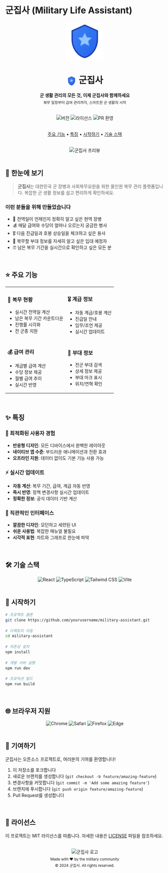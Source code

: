 # 군집사 (Military Life Assistant)

<div align="center">
  <img src="public/favicon.svg" alt="군집사 로고" width="120" height="120" />
  
  <h1>
    <img src="public/favicon.svg" alt="군집사" width="32" height="32" style="vertical-align: middle" />
    군집사
  </h1>
  
  <p>
    <b>군 생활 관리의 모든 것, 이제 군집사와 함께하세요</b><br/>
    <sub>복무 일정부터 급여 관리까지, 스마트한 군 생활의 시작</sub>
  </p>

  <br/>

  <div>
    <img src="https://img.shields.io/badge/version-1.0.0-blue?style=for-the-badge" alt="버전" />
    <img src="https://img.shields.io/badge/license-MIT-green?style=for-the-badge" alt="라이선스" />
    <img src="https://img.shields.io/badge/PRs-welcome-brightgreen?style=for-the-badge" alt="PR 환영" />
  </div>

  <br/>

  <p>
    <a href="#-주요-기능">주요 기능</a> •
    <a href="#-특징">특징</a> •
    <a href="#-시작하기">시작하기</a> •
    <a href="#-기술-스택">기술 스택</a>
  </p>

  <br/>
  
  <img src="https://user-images.githubusercontent.com/sioaeko/military_maid/main/public/preview.png" alt="군집사 프리뷰" width="600" />
</div>

<br/>

## 🎯 한눈에 보기

> **군집사**는 대한민국 군 장병과 사회복무요원을 위한 올인원 복무 관리 플랫폼입니다. 
> 복잡한 군 생활 정보를 쉽고 편리하게 확인하세요.

### 이런 분들을 위해 만들었습니다

- 📅 전역일이 언제인지 정확히 알고 싶은 현역 장병
- 💰 매달 급여와 수당이 얼마나 오르는지 궁금한 병사
- 🎖️ 다음 진급일과 호봉 상승일을 체크하고 싶은 용사
- 🏢 복무할 부대 정보를 자세히 알고 싶은 입대 예정자
- ⏰ 남은 복무 기간을 실시간으로 확인하고 싶은 모든 분

<br/>

## ⭐ 주요 기능

<table>
<tr>
  <td>
    <h3>📅 복무 현황</h3>
    <ul>
      <li>실시간 전역일 계산</li>
      <li>남은 복무 기간 카운트다운</li>
      <li>진행률 시각화</li>
      <li>전 군종 지원</li>
    </ul>
  </td>
  <td>
    <h3>🎖️ 계급 정보</h3>
    <ul>
      <li>자동 계급/호봉 계산</li>
      <li>진급일 안내</li>
      <li>임무/조언 제공</li>
      <li>실시간 업데이트</li>
    </ul>
  </td>
</tr>
<tr>
  <td>
    <h3>💰 급여 관리</h3>
    <ul>
      <li>계급별 급여 계산</li>
      <li>수당 정보 제공</li>
      <li>월별 급여 추이</li>
      <li>실시간 반영</li>
    </ul>
  </td>
  <td>
    <h3>🏢 부대 정보</h3>
    <ul>
      <li>전군 부대 검색</li>
      <li>상세 정보 제공</li>
      <li>부대 마크 표시</li>
      <li>위치/연혁 확인</li>
    </ul>
  </td>
</tr>
</table>

<br/>

## ✨ 특징

### 🌟 최적화된 사용자 경험

- **반응형 디자인**: 모든 디바이스에서 완벽한 레이아웃
- **네이티브 앱 수준**: 부드러운 애니메이션과 전환 효과
- **오프라인 지원**: 데이터 없이도 기본 기능 사용 가능

### ⚡ 실시간 업데이트

- **자동 계산**: 복무 기간, 급여, 계급 자동 반영
- **즉시 반영**: 정책 변경사항 실시간 업데이트
- **정확한 정보**: 공식 데이터 기반 계산

### 🎨 직관적인 인터페이스

- **깔끔한 디자인**: 모던하고 세련된 UI
- **쉬운 사용법**: 복잡한 매뉴얼 불필요
- **시각적 표현**: 차트와 그래프로 한눈에 파악

<br/>

## 🛠️ 기술 스택

<div align="center">
  <img src="https://img.shields.io/badge/React-61DAFB?style=for-the-badge&logo=react&logoColor=black" alt="React" />
  <img src="https://img.shields.io/badge/TypeScript-3178C6?style=for-the-badge&logo=typescript&logoColor=white" alt="TypeScript" />
  <img src="https://img.shields.io/badge/Tailwind_CSS-38B2AC?style=for-the-badge&logo=tailwind-css&logoColor=white" alt="Tailwind CSS" />
  <img src="https://img.shields.io/badge/Vite-646CFF?style=for-the-badge&logo=vite&logoColor=white" alt="Vite" />
</div>

<br/>

## 🚀 시작하기

```bash
# 프로젝트 클론
git clone https://github.com/yourusername/military-assistant.git

# 디렉토리 이동
cd military-assistant

# 의존성 설치
npm install

# 개발 서버 실행
npm run dev

# 프로덕션 빌드
npm run build
```

<br/>

## 🌐 브라우저 지원

<div align="center">
  <img src="https://img.shields.io/badge/Chrome-recommended-green?style=for-the-badge&logo=google-chrome&logoColor=white" alt="Chrome" />
  <img src="https://img.shields.io/badge/Safari-supported-yellow?style=for-the-badge&logo=safari&logoColor=white" alt="Safari" />
  <img src="https://img.shields.io/badge/Firefox-supported-yellow?style=for-the-badge&logo=firefox&logoColor=white" alt="Firefox" />
  <img src="https://img.shields.io/badge/Edge-supported-yellow?style=for-the-badge&logo=microsoft-edge&logoColor=white" alt="Edge" />
</div>

<br/>

## 🤝 기여하기

군집사는 오픈소스 프로젝트로, 여러분의 기여를 환영합니다!

1. 이 저장소를 포크합니다
2. 새로운 브랜치를 생성합니다 (`git checkout -b feature/amazing-feature`)
3. 변경사항을 커밋합니다 (`git commit -m 'Add some amazing feature'`)
4. 브랜치에 푸시합니다 (`git push origin feature/amazing-feature`)
5. Pull Request를 생성합니다

<br/>

## 📝 라이선스

이 프로젝트는 MIT 라이선스를 따릅니다. 자세한 내용은 [LICENSE](LICENSE) 파일을 참조하세요.

<br/>

<div align="center">
  <img src="public/logo.svg" alt="군집사 로고" width="60" height="60" />
  <br/>
  <sub>Made with ❤️ by the military community</sub>
  <br/>
  <sub>© 2024 군집사. All rights reserved.</sub>
</div>
